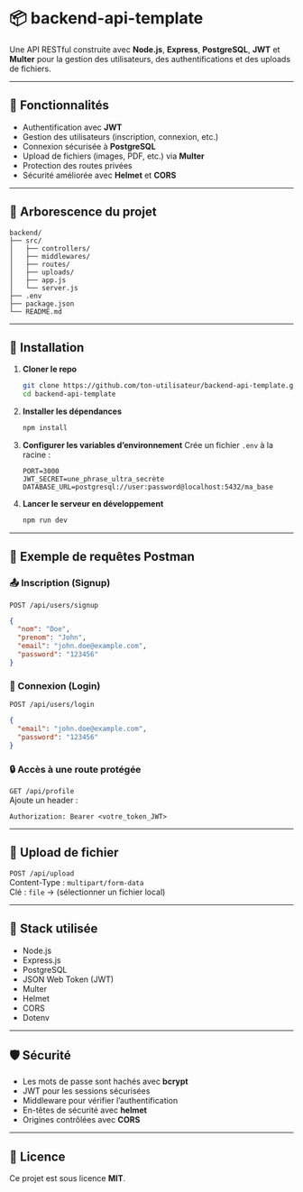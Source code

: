 # 📦 backend-api-template

Une API RESTful construite avec **Node.js**, **Express**, **PostgreSQL**, **JWT** et **Multer** pour la gestion des utilisateurs, des authentifications et des uploads de fichiers.

---

## 🚀 Fonctionnalités

- Authentification avec **JWT**
- Gestion des utilisateurs (inscription, connexion, etc.)
- Connexion sécurisée à **PostgreSQL**
- Upload de fichiers (images, PDF, etc.) via **Multer**
- Protection des routes privées
- Sécurité améliorée avec **Helmet** et **CORS**

---

## 📁 Arborescence du projet

```
backend/
├── src/
│   ├── controllers/
│   ├── middlewares/
│   ├── routes/
│   ├── uploads/
│   ├── app.js
│   └── server.js
├── .env
├── package.json
└── README.md
```

---

## 🔧 Installation

1. **Cloner le repo**
   ```bash
   git clone https://github.com/ton-utilisateur/backend-api-template.git
   cd backend-api-template
   ```

2. **Installer les dépendances**
   ```bash
   npm install
   ```

3. **Configurer les variables d’environnement**
   Crée un fichier `.env` à la racine :

   ```env
   PORT=3000
   JWT_SECRET=une_phrase_ultra_secrète
   DATABASE_URL=postgresql://user:password@localhost:5432/ma_base
   ```

4. **Lancer le serveur en développement**
   ```bash
   npm run dev
   ```

---

## 🧪 Exemple de requêtes Postman

### 📤 Inscription (Signup)
`POST /api/users/signup`

```json
{
  "nom": "Doe",
  "prenom": "John",
  "email": "john.doe@example.com",
  "password": "123456"
}
```

### 🔐 Connexion (Login)
`POST /api/users/login`

```json
{
  "email": "john.doe@example.com",
  "password": "123456"
}
```

### 🔒 Accès à une route protégée
`GET /api/profile`  
Ajoute un header :
```
Authorization: Bearer <votre_token_JWT>
```

---

## 📸 Upload de fichier
`POST /api/upload`  
Content-Type : `multipart/form-data`  
Clé : `file` → (sélectionner un fichier local)

---

## 🧰 Stack utilisée

- Node.js
- Express.js
- PostgreSQL
- JSON Web Token (JWT)
- Multer
- Helmet
- CORS
- Dotenv

---

## 🛡️ Sécurité

- Les mots de passe sont hachés avec **bcrypt**
- JWT pour les sessions sécurisées
- Middleware pour vérifier l’authentification
- En-têtes de sécurité avec **helmet**
- Origines contrôlées avec **CORS**

---

## 📄 Licence

Ce projet est sous licence **MIT**.